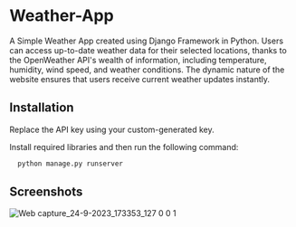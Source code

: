 
# Weather-App

A Simple Weather App created using Django Framework in Python. Users can access up-to-date weather data for their selected locations, thanks to the OpenWeather API's wealth of information, including temperature, humidity, wind speed, and weather conditions. The dynamic nature of the website ensures that users receive current weather updates instantly. 



## Installation

Replace the API key using your custom-generated key.

Install required libraries and then run the following command:

```bash
  python manage.py runserver
```
    
## Screenshots

![Web capture_24-9-2023_173353_127 0 0 1](https://github.com/nikcy10/Weather-App/assets/84562077/c527f8af-ab1d-45f4-b1a3-a1c78152b71a)
